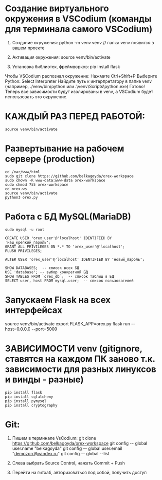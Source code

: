 # Создание виртуального окружения в VSCodium (команды для терминала самого VSCodium)
1. Создание окружения:
    python -m venv venv
// папка venv появится в вашем проекте

2. Активация окружения:
    source venv/bin/activate

3. Установка библиотек, фреймворков:
    pip install flask

Чтобы VSCodium распознал окружение:
    Нажмите Ctrl+Shift+P
    Выберите Python: Select Interpreter
    Найдите путь к интерпретатору в папке venv (например, ./venv/bin/python или .\venv\Scripts\python.exe)
Готово! Теперь все зависимости будут изолированы в venv, а VSCodium будет использовать это окружение.

# КАЖДЫЙ РАЗ ПЕРЕД РАБОТОЙ:
    source venv/bin/activate

# Развертывание на рабочем сервере (production)
    cd /var/www/html
    sudo git clone https://github.com/belkagoyda/orex-workspace
    sudo chown -R www-data:www-data orex-workspace
    sudo chmod 755 orex-workspace
    cd orex-ws
    source venv/bin/activate
    python3 orex.py

# Работа с БД MySQL(MariaDB)
    sudo mysql -u root

    CREATE USER 'orex_user'@'localhost' IDENTIFIED BY 'наш_крепкий_пароль';
    GRANT ALL PRIVILEGES ON *.* TO 'orex_user'@'localhost';
    FLUSH PRIVILEGES;

    ALTER USER 'orex_user'@'localhost' IDENTIFIED BY 'новый_пароль';

    SHOW DATABASES;  -- список всех БД
    USE 'database'; -- выбор конкретной БД
    SHOW TABLES FROM `orex_db`;  -- список таблиц в БД
    SELECT user, host FROM mysql.user;  -- список пользователей


# Запускаем Flask на всех интерфейсах
source venv/bin/activate
export FLASK_APP=orex.py
flask run --host=0.0.0.0 --port=5000

# ЗАВИСИМОСТИ venv (gitignore, ставятся на каждом ПК заново т.к. зависимости для разных линуксов и винды - разные)
    pip install flask
    pip install sqlalchemy
    pip install pymysql
    pip install cryptography

# Git:
1. Пишем в терминале VsCodium:
git clone https://github.com/belkagoyda/orex-workspace
git config -- global user.name "belkagoyda"
git config -- global user.email "demozorr@yandex.ru"
git config -- global --list

2. Слева выбрать Source Control, нажать Commit + Push

3. Перейти на гитхаб, авторизоваться под собой, получить доступ
